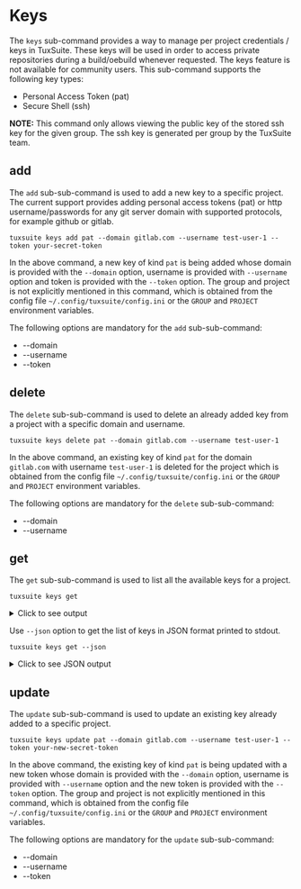 # Keys

The `keys` sub-command provides a way to manage per project credentials
/ keys in TuxSuite. These keys will be used in order to access private
repositories during a build/oebuild whenever requested. The keys
feature is not available for community users. This sub-command
supports the following key types:

* Personal Access Token (pat)
* Secure Shell (ssh)

**__NOTE:__** This command only allows viewing the public key of the stored
ssh key for the given group. The ssh key is generated per group by the
TuxSuite team.

## add

The `add` sub-sub-command is used to add a new key to a specific
project. The current support provides adding personal access tokens
(pat) or http username/passwords for any git server domain with
supported protocols, for example github or gitlab.

```shell
tuxsuite keys add pat --domain gitlab.com --username test-user-1 --token your-secret-token
```

In the above command, a new key of kind `pat` is being added whose
domain is provided with the `--domain` option, username is provided with
`--username` option and token is provided with the `--token`
option. The group and project is not explicitly mentioned in this
command, which is obtained from the config file
`~/.config/tuxsuite/config.ini` or the `GROUP` and `PROJECT`
environment variables.

The following options are mandatory for the `add` sub-sub-command:

* --domain
* --username
* --token

## delete

The `delete` sub-sub-command is used to delete an already added key
from a project with a specific domain and username.

```shell
tuxsuite keys delete pat --domain gitlab.com --username test-user-1
```

In the above command, an existing key of kind `pat` for the domain
`gitlab.com` with username `test-user-1` is deleted for the project
which is obtained from the config file `~/.config/tuxsuite/config.ini`
or the `GROUP` and `PROJECT` environment variables.

The following options are mandatory for the `delete` sub-sub-command:

* --domain
* --username

## get

The `get` sub-sub-command is used to list all the available keys for a
project.

```shell
tuxsuite keys get
```

<details>
<summary>Click to see output</summary>

```
ssh public key:

ecdsa-sha2-nistp256 AAAAE2Vjanw=

pat keys:

s.no    domain        username        token

1.      github.com    test-user-1     ****
2.      gitlab.com    test-user-1     ****
3.      gitlab.com    test-user-2     ****
4.      github.com    test-user-2     ****
```

</details>

Use `--json` option to get the list of keys in JSON format printed to
stdout.

```shell
tuxsuite keys get --json
```

<details>
<summary>Click to see JSON output</summary>

```json
{
 "ssh": {
  "pub": "ecdsa-sha2-nistp256 AAAAE2Vjanw="
 },
 "pat": [
  {
   "pat": "****",
   "username": "test-user-1",
   "domain": "gitlab.com"
  },
  {
   "pat": "****",
   "username": "test-user-3",
   "domain": "gitlab.com"
  },
  {
   "pat": "****",
   "username": "test-user-1",
   "domain": "github.com"
  },
  {
   "pat": "****",
   "username": "test-user-2",
   "domain": "github.com"
  },
  {
   "pat": "****",
   "username": "test-user-4",
   "domain": "gitlab.com"
  }
 ]
}
```

</details>

## update

The `update` sub-sub-command is used to update an existing key already
added to a specific project.

```shell
tuxsuite keys update pat --domain gitlab.com --username test-user-1 --token your-new-secret-token
```

In the above command, the existing key of kind `pat` is being updated
with a new token whose domain is provided with the `--domain` option,
username is provided with `--username` option and the new token is
provided with the `--token` option. The group and project is not
explicitly mentioned in this command, which is obtained from the
config file `~/.config/tuxsuite/config.ini` or the `GROUP` and
`PROJECT` environment variables.

The following options are mandatory for the `update` sub-sub-command:

* --domain
* --username
* --token
